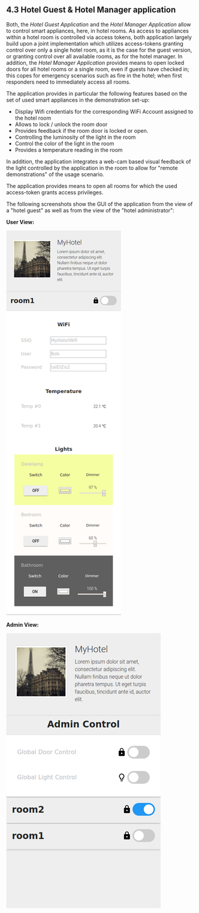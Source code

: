 ## 4.3 Hotel Guest & Hotel Manager application 

Both, the *Hotel Guest Application* and the *Hotel Manager Application* allow to control smart appliances, here, in 
hotel rooms. As access to appliances within a hotel room is controlled via access tokens, both application largely build
upon a joint implementation which utilizes access-tokens granting control over only a single hotel room, as it is the
case for the guest version, or granting control over all available rooms, as for the hotel manager.  In addition, the
*Hotel Manager Application* provides means to open locked doors for all hotel rooms or a single room, even if guests
have checked in; this copes for emergency scenarios such as fire in the hotel; when first responders need to immediately
access all rooms.

The application provides in particular the following features based on the set of used smart appliances in the
demonstration set-up:
  * Display Wifi credentials for the corresponding WiFi Account assigned to the hotel room
  * Allows to lock / unlock the room door
  * Provides feedback if the room door is locked or open.
  * Controlling the luminosity of the light in the room
  * Control the color of the light in the room
  * Provides a temperature reading in the room

In addition, the application integrates a web-cam based visual feedback of the light controlled by the application in
the room to allow for "remote demonstrations" of the usage scenario.

The application provides means to open all rooms for which the used access-token grants access privileges.

The following screenshots show the GUI of the application from the view of a "hotel guest" as well as from the view of the "hotel administrator":

**User View:**

![screenshot hotelguest User View](hotelguest.png)



**Admin View:**

![screenshot hotelguest Administrator View](adminview.png)

